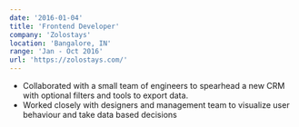 ```yaml
---
date: '2016-01-04'
title: 'Frontend Developer'
company: 'Zolostays'
location: 'Bangalore, IN'
range: 'Jan - Oct 2016'
url: 'https://zolostays.com/'
---
```


- Collaborated with a small team of engineers to spearhead a new CRM with optional filters and tools to export data.
- Worked closely with designers and management team to visualize user behaviour and take data based decisions
